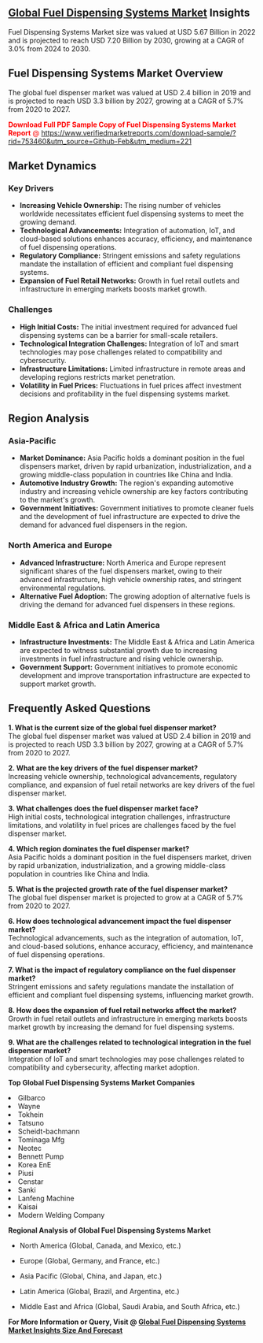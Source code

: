 <h2><a href="https://www.verifiedmarketreports.com/download-sample/?rid=753460&amp;utm_source=Github&amp;utm_medium=221" target="_blank">Global Fuel Dispensing Systems Market</a> Insights</h2><p>Fuel Dispensing Systems Market size was valued at USD 5.67 Billion in 2022 and is projected to reach USD 7.20 Billion by 2030, growing at a CAGR of 3.0% from 2024 to 2030.</p><p> <h2>Fuel Dispensing Systems Market Overview</h2> <p>The global fuel dispenser market was valued at USD 2.4 billion in 2019 and is projected to reach USD 3.3 billion by 2027, growing at a CAGR of 5.7% from 2020 to 2027. </p> <p><p><span class=""><span style="color: #ff0000;"><strong>Download Full PDF Sample Copy of Fuel Dispensing Systems Market Report</strong> @ </span><a href="https://www.verifiedmarketreports.com/download-sample/?rid=753460&amp;utm_source=Github-Feb&amp;utm_medium=221" target="_blank">https://www.verifiedmarketreports.com/download-sample/?rid=753460&amp;utm_source=Github-Feb&amp;utm_medium=221</a></span></p></p> <h2>Market Dynamics</h2> <h3>Key Drivers</h3> <ul> <li><strong>Increasing Vehicle Ownership:</strong> The rising number of vehicles worldwide necessitates efficient fuel dispensing systems to meet the growing demand. </li> <li><strong>Technological Advancements:</strong> Integration of automation, IoT, and cloud-based solutions enhances accuracy, efficiency, and maintenance of fuel dispensing operations. </li> <li><strong>Regulatory Compliance:</strong> Stringent emissions and safety regulations mandate the installation of efficient and compliant fuel dispensing systems. </li> <li><strong>Expansion of Fuel Retail Networks:</strong> Growth in fuel retail outlets and infrastructure in emerging markets boosts market growth. </li> </ul> <h3>Challenges</h3> <ul> <li><strong>High Initial Costs:</strong> The initial investment required for advanced fuel dispensing systems can be a barrier for small-scale retailers. </li> <li><strong>Technological Integration Challenges:</strong> Integration of IoT and smart technologies may pose challenges related to compatibility and cybersecurity. </li> <li><strong>Infrastructure Limitations:</strong> Limited infrastructure in remote areas and developing regions restricts market penetration. </li> <li><strong>Volatility in Fuel Prices:</strong> Fluctuations in fuel prices affect investment decisions and profitability in the fuel dispensing systems market. </li> </ul> <h2>Region Analysis</h2> <h3>Asia-Pacific</h3> <ul> <li><strong>Market Dominance:</strong> Asia Pacific holds a dominant position in the fuel dispensers market, driven by rapid urbanization, industrialization, and a growing middle-class population in countries like China and India. </li> <li><strong>Automotive Industry Growth:</strong> The region's expanding automotive industry and increasing vehicle ownership are key factors contributing to the market's growth. </li> <li><strong>Government Initiatives:</strong> Government initiatives to promote cleaner fuels and the development of fuel infrastructure are expected to drive the demand for advanced fuel dispensers in the region. </li> </ul> <h3>North America and Europe</h3> <ul> <li><strong>Advanced Infrastructure:</strong> North America and Europe represent significant shares of the fuel dispensers market, owing to their advanced infrastructure, high vehicle ownership rates, and stringent environmental regulations. </li> <li><strong>Alternative Fuel Adoption:</strong> The growing adoption of alternative fuels is driving the demand for advanced fuel dispensers in these regions. </li> </ul> <h3>Middle East & Africa and Latin America</h3> <ul> <li><strong>Infrastructure Investments:</strong> The Middle East & Africa and Latin America are expected to witness substantial growth due to increasing investments in fuel infrastructure and rising vehicle ownership. </li> <li><strong>Government Support:</strong> Government initiatives to promote economic development and improve transportation infrastructure are expected to support market growth. </li> </ul> <h2>Frequently Asked Questions</h2> <p><strong>1. What is the current size of the global fuel dispenser market?</strong><br> The global fuel dispenser market was valued at USD 2.4 billion in 2019 and is projected to reach USD 3.3 billion by 2027, growing at a CAGR of 5.7% from 2020 to 2027. </p> <p><strong>2. What are the key drivers of the fuel dispenser market?</strong><br> Increasing vehicle ownership, technological advancements, regulatory compliance, and expansion of fuel retail networks are key drivers of the fuel dispenser market. </p> <p><strong>3. What challenges does the fuel dispenser market face?</strong><br> High initial costs, technological integration challenges, infrastructure limitations, and volatility in fuel prices are challenges faced by the fuel dispenser market. </p> <p><strong>4. Which region dominates the fuel dispenser market?</strong><br> Asia Pacific holds a dominant position in the fuel dispensers market, driven by rapid urbanization, industrialization, and a growing middle-class population in countries like China and India. </p> <p><strong>5. What is the projected growth rate of the fuel dispenser market?</strong><br> The global fuel dispenser market is projected to grow at a CAGR of 5.7% from 2020 to 2027. </p> <p><strong>6. How does technological advancement impact the fuel dispenser market?</strong><br> Technological advancements, such as the integration of automation, IoT, and cloud-based solutions, enhance accuracy, efficiency, and maintenance of fuel dispensing operations. </p> <p><strong>7. What is the impact of regulatory compliance on the fuel dispenser market?</strong><br> Stringent emissions and safety regulations mandate the installation of efficient and compliant fuel dispensing systems, influencing market growth. </p> <p><strong>8. How does the expansion of fuel retail networks affect the market?</strong><br> Growth in fuel retail outlets and infrastructure in emerging markets boosts market growth by increasing the demand for fuel dispensing systems. </p> <p><strong>9. What are the challenges related to technological integration in the fuel dispenser market?</strong><br> Integration of IoT and smart technologies may pose challenges related to compatibility and cybersecurity, affecting market adoption.</p><p><strong>Top Global Fuel Dispensing Systems Market Companies</strong></p><div data-test-id=""><p><li>Gilbarco</li><li> Wayne</li><li> Tokhein</li><li> Tatsuno</li><li> Scheidt-bachmann</li><li> Tominaga Mfg</li><li> Neotec</li><li> Bennett Pump</li><li> Korea EnE</li><li> Piusi</li><li> Censtar</li><li> Sanki</li><li> Lanfeng Machine</li><li> Kaisai</li><li> Modern Welding Company</li></p><div><strong>Regional Analysis of&nbsp;Global Fuel Dispensing Systems Market</strong></div><ul><li dir="ltr"><p dir="ltr">North America&nbsp;(Global, Canada, and Mexico, etc.)</p></li><li dir="ltr"><p dir="ltr">Europe (Global, Germany, and France, etc.)</p></li><li dir="ltr"><p dir="ltr">Asia Pacific&nbsp;(Global, China, and Japan, etc.)</p></li><li dir="ltr"><p dir="ltr">Latin America&nbsp;(Global, Brazil, and Argentina, etc.)</p></li><li dir="ltr">Middle East and Africa&nbsp;(Global, Saudi Arabia, and South Africa, etc.)</li></ul><p><strong>For More Information or Query, Visit @&nbsp;</strong><strong><a href="https://www.verifiedmarketreports.com/product/fuel-dispensing-systems-market/?utm_source=Github&amp;utm_medium=221" target="_blank">Global Fuel Dispensing Systems Market Insights Size And Forecast</a></strong></p></div>
